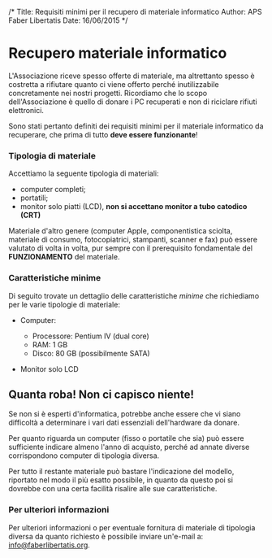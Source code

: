 /*
Title: Requisiti minimi per il recupero di materiale informatico
Author: APS Faber Libertatis
Date: 16/06/2015
*/
# Recupero materiale informatico
L'Associazione riceve spesso offerte di materiale, ma altrettanto spesso è
costretta a rifiutare quanto ci viene offerto perché inutilizzabile
concretamente nei nostri progetti. Ricordiamo che lo scopo dell'Associazione
è quello di donare i PC recuperati e non di riciclare rifiuti elettronici.

Sono stati pertanto definiti dei requisiti minimi per il materiale informatico
da recuperare, che prima di tutto **deve essere funzionante**!

### Tipologia di  materiale
Accettiamo la seguente tipologia di materiali:

 * computer completi;
 * portatili;
 * monitor solo piatti (LCD), **non si accettano monitor a tubo catodico (CRT)**

Materiale d'altro genere (computer Apple, componentistica sciolta,
materiale di consumo, fotocopiatrici, stampanti, scanner e fax) può essere
valutato di volta in volta, pur sempre con il prerequisito fondamentale del
**FUNZIONAMENTO** del materiale.

### Caratteristiche minime
Di seguito trovate un dettaglio delle caratteristiche _minime_ che richiediamo 
per le varie tipologie di materiale:

 * Computer:
	* Processore: Pentium IV (dual core)
	* RAM: 1 GB
	* Disco: 80 GB (possibilmente SATA)

 * Monitor solo LCD

## Quanta roba! Non ci capisco niente!
Se non si è esperti d'informatica, potrebbe anche essere che vi siano difficoltà
a determinare i vari dati essenziali dell'hardware da donare.

Per quanto riguarda un computer (fisso o portatile che sia) può essere
sufficiente indicare almeno l'anno di acquisto, perché ad annate diverse
corrispondono computer di tipologia diversa.

Per tutto il restante materiale può bastare l'indicazione del modello, riportato
nel modo il più esatto possibile, in quanto da questo poi si dovrebbe con una
certa facilità risalire alle sue caratteristiche.

### Per ulteriori informazioni
Per ulteriori informazioni o per eventuale fornitura di materiale di tipologia
diversa da quanto richiesto è possibile inviare un'e-mail a:
[info@faberlibertatis.org](mailto:info@faberlibertatis.org).